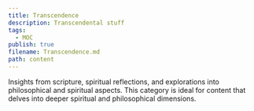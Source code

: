 ```yaml
---
title: Transcendence
description: Transcendental stuff
tags:
  - MOC
publish: true
filename: Transcendence.md
path: content
---
```

Insights from scripture, spiritual reflections, and explorations into philosophical and spiritual aspects. This category is ideal for content that delves into deeper spiritual and philosophical dimensions.



